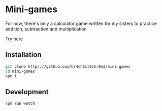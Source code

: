 # Mini-games

For now, there's only a calculator game written for my sisters to practice addition, subtraction and multiplication

Try [here](https://br4ch1st0chr0n3.github.io/mini-games/)

## Installation

```sh
git clone https://github.com/br4ch1st0chr0n3/mini-games
cd mini-games
npm i
```

## Development

```sh
npm run watch
```